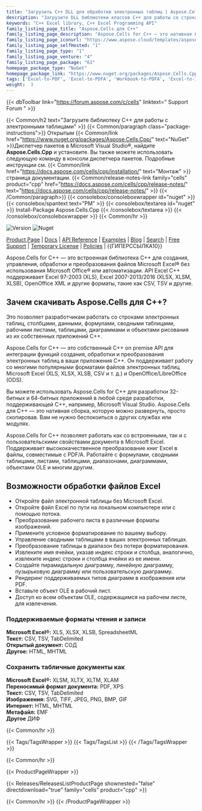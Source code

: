 ```yaml
---
title: "Загрузить C++ DLL для обработки электронных таблиц | Aspose.Cells"
description: "Загрузите DLL библиотеки классов C++ для работы со строками, столбцами, данными, формулами, сводными таблицами, таблицами, диаграммами и чертежами электронных таблиц Excel® через собственный API."
keywords: "C++ Excel library, C++ Excel Programming API"
family_listing_page_title: "Aspose.Cells для C++"
family_listing_page_description: "Aspose.Cells for C++ — это нативная библиотека C++, которая предлагает набор высокоуровневых API для наиболее часто используемых форматов электронных таблиц, таких как XLS, XLSX, XLSM, XLSB, TSV и CSV. Aspose.Cells for C++ позволяет создавать высокопроизводительные приложения C++, обладающие возможностями для создания, обработки и преобразования электронных таблиц Excel, не полагаясь на Office Automation или приложение Microsoft Excel."
family_listing_page_iconurl: "https://www.aspose.cloud/templates/aspose/App_Themes/V3/images/cells/272x272/aspose_cells-for-cpp.png"
family_listing_page_selfHosted: "1"
family_listing_page_type: "1"
family_listing_page_venture: "4"
family_listing_page_package: "61"
homepage_package_type: "NuGet"
homepage_package_link: "https://www.nuget.org/packages/Aspose.Cells.Cpp/"
tags: ['Excel-to-PDF', 'Excel-to-PDFA', 'Workbook-to-PDFA', 'Excel-to-Image', 'Worksheet-to-Image', 'Excel-to-PNG', 'Excel-to-TIFF', 'Worksheet-to-SVG', 'Excel-to-SVG', 'Workbook-to-PDF', 'Workbook-Formulas', 'Spreadsheet-API', 'Aspose.Cells', 'Aspose.Total', 'Conholdate', 'Conholdate.Total', 'Chart', 'Chart-Rendering', 'OLE-Objects', 'Range', 'C++', 'CPP', 'Native']
weight:  3
---
```


{{< dbToolbar link="https://forum.aspose.com/c/cells" linktext=" Support Forum " >}}

{{< Common/h2 text="Загрузите библиотеку C++ для работы с электронными таблицами"  >}}
{{< Common/paragraph class="package-instructions">}}
Открытым
{{< Common/link href="https://www.nuget.org/packages/Aspose.Cells.Cpp/" text="NuGet"  >}}Диспетчер пакетов в Microsoft Visual Studio®, найдите <b>Aspose.Cells.Cpp</b> и установите. Вы также можете использовать следующую команду в консоли диспетчера пакетов. Подробные инструкции см.
{{< Common/link href="https://docs.aspose.com/cells/cpp/installation/" text="Монтаж"  >}}страница документации.
{{< Common/release-notes-link family="cells" product="cpp" href="https://docs.aspose.com/cells/cpp/release-notes/" text="https://docs.aspose.com/cells/cpp/release-notes/"  >}}
{{< /Common/paragraph>}}
{{< consolebox/consoleboxwrapper id="nuget" >}}
       {{< consolebox/spantext text="PM" >}}
       {{< consolebox/textarea id="nuget" >}} Install-Package Aspose.Cells.Cpp {{< /consolebox/textarea >}}
{{< /consolebox/consoleboxwrapper >}}
{{< Common/hr >}}

![Version](https://img.shields.io/nuget/v/Aspose.Total) ![Nuget](https://img.shields.io/nuget/dt/Aspose.Total?label=nuget%20downloads)

[Product Page](https://products.aspose.com/total/net/) | [Docs](https://docs.aspose.com/total/net/) | [API Reference](https://reference.aspose.com/) | [Examples](http://aspose.github.io) | [Blog](https://blog.aspose.com/category/total/) | [Search](https://search.aspose.com/) | [Free Support](https://forum.aspose.com/) | [Temporary License](https://purchase.aspose.com/temporary-license) | [Policies](https://purchase.aspose.com/policies) | {{ГИПЕРССЫЛКА10}}

Aspose.Cells for C++ — это встроенная библиотека C++ для создания, управления, обработки и преобразования файлов Microsoft Excel® без использования Microsoft Office® или автоматизации. API Excel C++ поддерживает Excel 97-2003 (XLS), Excel 2007-2013/2016 (XLSX, XLSM, XLSB), OpenOffice XML и другие форматы, такие как CSV, TSV и другие.

## Зачем скачивать Aspose.Cells для C++?

Это позволяет разработчикам работать со строками электронных таблиц, столбцами, данными, формулами, сводными таблицами, рабочими листами, таблицами, диаграммами и объектами рисования из их собственных приложений C++.

Aspose.Cells for C++ — это собственный C++ on premise API для интеграции функций создания, обработки и преобразования электронных таблиц в ваши приложения C++. Он поддерживает работу со многими популярными форматами файлов электронных таблиц Microsoft Excel (XLS, XLSX, XLSB, CSV и т. д.) и OpenOffice/LibreOffice (ODS).

Вы можете использовать Aspose.Cells for C++ для разработки 32-битных и 64-битных приложений в любой среде разработки, поддерживающей C++, например, Microsoft Visual Studio. Aspose.Cells для C++ — это нативная сборка, которую можно развернуть, просто скопировав. Вам не нужно беспокоиться о других службах или модулях.

Aspose.Cells for C++ позволяет работать как со встроенными, так и с пользовательскими свойствами документа в Microsoft Excel. Поддерживает высококачественное преобразование книг Excel в файлы, совместимые с PDF/A. Работайте с формулами, сводными таблицами, листами, таблицами, диапазонами, диаграммами, объектами OLE и многим другим.

## Возможности обработки файлов Excel

- Откройте файл электронной таблицы без Microsoft Excel.
- Откройте файл Excel по пути на локальном компьютере или с помощью потока.
- Преобразование рабочего листа в различные форматы изображений.
- Примените условное форматирование по вашему выбору.
- Управление сводными таблицами в ваших электронных таблицах.
- Преобразование таблицы в диапазон без потери форматирования.
- Извлеките имя ячейки, указав индекс строки и столбца, аналогично, извлеките индекс строки и столбца ячейки из ее имени.
- Создайте пирамидальную диаграмму, линейную диаграмму, пузырьковую диаграмму или пользовательскую диаграмму.
- Рендеринг поддерживаемых типов диаграмм в изображения или PDF.
- Вставьте объект OLE в рабочий лист.
- Доступ ко всем объектам OLE, содержащимся на рабочем листе, для извлечения.

### Поддерживаемые форматы чтения и записи

**Microsoft Excel®:** XLS, XLSX, XLSB, SpreadsheetML\
**Текст:** CSV, TSV, TabDelimited\
**Открытый документ:** СОД\
**Другое:** HTML, MHTML

### Сохранить табличные документы как

**Microsoft Excel®:** XLSM, XLTX, XLTM, XLAM\
**Переносимый формат документа:** PDF, XPS\
**Текст:** CSV, TSV, TabDelimited\
**Изображения:** SVG, TIFF, JPEG, PNG, BMP, GIF\
**Интернет:** HTML, MHTML\
**Метафайл:** EMF\
**Другое** ДИФ

{{< Common/hr >}}

{{< Tags/TagsWrapper >}}
 {{< Tags/TagsList >}}
{{< /Tags/TagsWrapper >}}

{{< Common/hr >}}

{{< ProductPageWrapper >}}
<!-- ReleasesListProductPage-->
   {{< Releases/ReleasesListProductPage shownested="false"  directdownload="true" family="cells" product="cpp" >}}
<!-- /ReleasesListProductPage-->
{{< Common/hr >}}
{{< /ProductPageWrapper >}}

